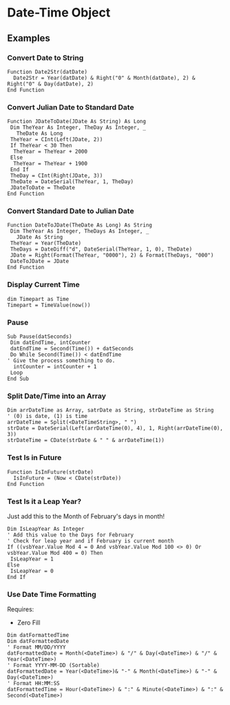 # Date-Time Object

## Examples

### Convert Date to String
```vbscript
Function Date2Str(datDate)
  Date2Str = Year(datDate) & Right("0" & Month(datDate), 2) & Right("0" & Day(datDate), 2)
End Function
```

### Convert Julian Date to Standard Date
```vbscript
Function JDateToDate(JDate As String) As Long
 Dim TheYear As Integer, TheDay As Integer, _
   TheDate As Long
 TheYear = CInt(Left(JDate, 2))
 If TheYear < 30 Then
  TheYear = TheYear + 2000
 Else
  TheYear = TheYear + 1900
 End If
 TheDay = CInt(Right(JDate, 3))
 TheDate = DateSerial(TheYear, 1, TheDay)
 JDateToDate = TheDate
End Function
```

### Convert Standard Date to Julian Date
```vbscript
Function DateToJDate(TheDate As Long) As String
 Dim TheYear As Integer, TheDays As Integer, _
   JDate As String
 TheYear = Year(TheDate)
 TheDays = DateDiff("d", DateSerial(TheYear, 1, 0), TheDate)
 JDate = Right(Format(TheYear, "0000"), 2) & Format(TheDays, "000")
 DateToJDate = JDate
End Function
```

### Display Current Time
```vbscript
dim Timepart as Time
Timepart = TimeValue(now())
```

### Pause
```vbscript
Sub Pause(datSeconds)
 Dim datEndTime, intCounter
 datEndTime = Second(Time()) + datSeconds
 Do While Second(Time()) < datEndTime
' Give the process something to do.
  intCounter = intCounter + 1 
 Loop
End Sub
```

### Split Date/Time into an Array
```vbscript
Dim arrDateTime as Array, satrDate as String, strDateTime as String
' (0) is date, (1) is time
arrDateTime = Split(<DateTimeString>, " ") 
strDate = DateSerial(Left(arrDateTime(0), 4), 1, Right(arrDateTime(0), 3))
strDateTime = CDate(strDate & " " & arrDateTime(1))
```

### Test Is in Future
```vbscript
Function IsInFuture(strDate)
  IsInFuture = (Now < CDate(strDate))
End Function
```

### Test Is it a Leap Year?
Just add this to the Month of February's days in month!
```vbscript
Dim IsLeapYear As Integer 
' Add this value to the Days for February
' Check for leap year and if February is current month
If ((vsbYear.Value Mod 4 = 0 And vsbYear.Value Mod 100 <> 0) Or vsbYear.Value Mod 400 = 0) Then
 IsLeapYear = 1
Else
 IsLeapYear = 0
End If
```

### Use Date Time Formatting
Requires:
- Zero Fill 
```vbscript
Dim datFormattedTime
Dim datFormattedDate
' Format MM/DD/YYYY
datFormattedDate = Month(<DateTime>) & "/" & Day(<DateTime>) & "/" & Year(<DateTime>)
' Format YYYY-MM-DD (Sortable)
datFormattedDate = Year(<DateTime>)& "-" & Month(<DateTime>) & "-" & Day(<DateTime>)
' Format HH:MM:SS
datFormattedTime = Hour(<DateTime>) & ":" & Minute(<DateTime>) & ":" & Second(<DateTime>)
```

